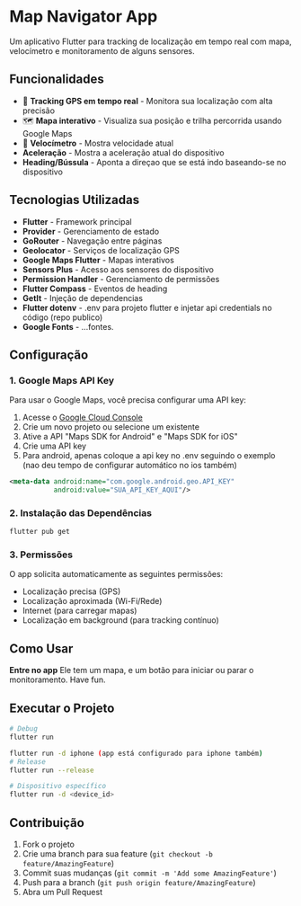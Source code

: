 # Map Navigator App

Um aplicativo Flutter para tracking de localização em tempo real com mapa, velocímetro e monitoramento de alguns sensores.

## Funcionalidades

- 📍 **Tracking GPS em tempo real** - Monitora sua localização com alta precisão
- 🗺️ **Mapa interativo** - Visualiza sua posição e trilha percorrida usando Google Maps
- 🚗 **Velocímetro** - Mostra velocidade atual
- **Aceleração** - Mostra a aceleração atual do dispositivo
- **Heading/Bússula** - Aponta a direçao que se está indo baseando-se no dispositivo


## Tecnologias Utilizadas

- **Flutter** - Framework principal
- **Provider** - Gerenciamento de estado
- **GoRouter** - Navegação entre páginas
- **Geolocator** - Serviços de localização GPS
- **Google Maps Flutter** - Mapas interativos
- **Sensors Plus** - Acesso aos sensores do dispositivo
- **Permission Handler** - Gerenciamento de permissões
- **Flutter Compass** - Eventos de heading
- **GetIt** - Injeção de dependencias
- **Flutter dotenv** - .env para projeto flutter e injetar api credentials no código (repo publico)
- **Google Fonts** - ...fontes.

## Configuração

### 1. Google Maps API Key

Para usar o Google Maps, você precisa configurar uma API key:

1. Acesse o [Google Cloud Console](https://console.cloud.google.com/)
2. Crie um novo projeto ou selecione um existente
3. Ative a API "Maps SDK for Android" e "Maps SDK for iOS"
4. Crie uma API key
5. Para android, apenas coloque a api key no .env seguindo o exemplo (nao deu tempo de configurar automático no ios também)

```xml
<meta-data android:name="com.google.android.geo.API_KEY"
           android:value="SUA_API_KEY_AQUI"/>
```

### 2. Instalação das Dependências

```bash
flutter pub get
```

### 3. Permissões

O app solicita automaticamente as seguintes permissões:
- Localização precisa (GPS)
- Localização aproximada (Wi-Fi/Rede)
- Internet (para carregar mapas)
- Localização em background (para tracking contínuo)

## Como Usar
**Entre no app**
Ele tem um mapa, e um botão para iniciar ou parar o monitoramento. Have fun.

## Executar o Projeto

```bash
# Debug
flutter run

flutter run -d iphone (app está configurado para iphone também)
# Release
flutter run --release

# Dispositivo específico
flutter run -d <device_id>
```



## Contribuição

1. Fork o projeto
2. Crie uma branch para sua feature (`git checkout -b feature/AmazingFeature`)
3. Commit suas mudanças (`git commit -m 'Add some AmazingFeature'`)
4. Push para a branch (`git push origin feature/AmazingFeature`)
5. Abra um Pull Request

